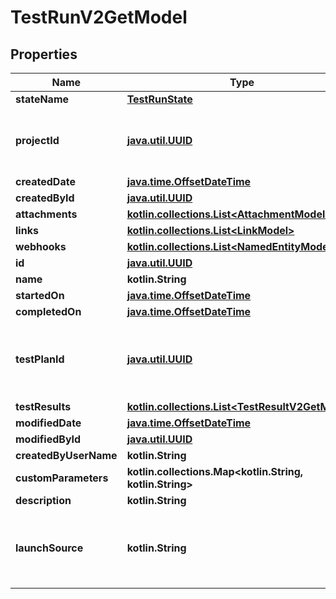 
# TestRunV2GetModel

## Properties
| Name | Type | Description | Notes |
| ------------ | ------------- | ------------- | ------------- |
| **stateName** | [**TestRunState**](TestRunState.md) |  |  |
| **projectId** | [**java.util.UUID**](java.util.UUID.md) | This property is used to link test run with project |  |
| **createdDate** | [**java.time.OffsetDateTime**](java.time.OffsetDateTime.md) |  |  |
| **createdById** | [**java.util.UUID**](java.util.UUID.md) |  |  |
| **attachments** | [**kotlin.collections.List&lt;AttachmentModel&gt;**](AttachmentModel.md) |  |  |
| **links** | [**kotlin.collections.List&lt;LinkModel&gt;**](LinkModel.md) |  |  |
| **webhooks** | [**kotlin.collections.List&lt;NamedEntityModel&gt;**](NamedEntityModel.md) |  |  |
| **id** | [**java.util.UUID**](java.util.UUID.md) |  |  |
| **name** | **kotlin.String** |  |  |
| **startedOn** | [**java.time.OffsetDateTime**](java.time.OffsetDateTime.md) |  |  [optional] |
| **completedOn** | [**java.time.OffsetDateTime**](java.time.OffsetDateTime.md) |  |  [optional] |
| **testPlanId** | [**java.util.UUID**](java.util.UUID.md) | This property is used to link test run with test plan |  [optional] |
| **testResults** | [**kotlin.collections.List&lt;TestResultV2GetModel&gt;**](TestResultV2GetModel.md) |  |  [optional] |
| **modifiedDate** | [**java.time.OffsetDateTime**](java.time.OffsetDateTime.md) |  |  [optional] |
| **modifiedById** | [**java.util.UUID**](java.util.UUID.md) |  |  [optional] |
| **createdByUserName** | **kotlin.String** |  |  [optional] |
| **customParameters** | **kotlin.collections.Map&lt;kotlin.String, kotlin.String&gt;** |  |  [optional] |
| **description** | **kotlin.String** |  |  [optional] |
| **launchSource** | **kotlin.String** | Once launch source is specified it cannot be updated |  [optional] |



